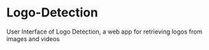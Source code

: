 # Logo-Detection
User Interface of Logo Detection, a web app for retrieving logos from images and videos
